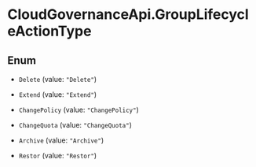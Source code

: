 # CloudGovernanceApi.GroupLifecycleActionType

## Enum


* `Delete` (value: `"Delete"`)

* `Extend` (value: `"Extend"`)

* `ChangePolicy` (value: `"ChangePolicy"`)

* `ChangeQuota` (value: `"ChangeQuota"`)

* `Archive` (value: `"Archive"`)

* `Restor` (value: `"Restor"`)


